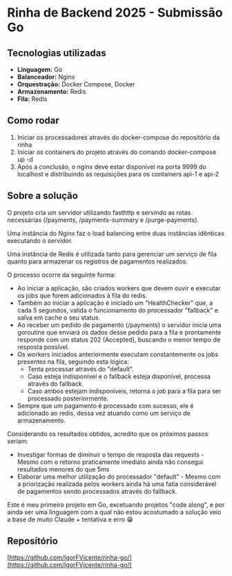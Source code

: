 # Rinha de Backend 2025 - Submissão Go

## Tecnologias utilizadas

- **Linguagem:** Go
- **Balanceador:** Nginx
- **Orquestração:** Docker Compose, Docker
- **Armazenamento:** Redis
- **Fila:** Redis

## Como rodar

1. Iniciar os processadores através do docker-compose do repositório da rinha
2. Iniciar os containers do projeto através do comando docker-compose up -d
3. Após a conclusão, o nginx deve estar disponível na porta 9999 do localhost e distribuindo as requisições para os containers api-1 e api-2

## Sobre a solução

O projeto cria um servidor utilizando fasthttp e servindo as rotas necessárias (/payments, /payments-summary e /purge-payments).

Uma instância do Nginx faz o load balancing entre duas instâncias idênticas executando o servidor.

Uma instância de Redis é utilizada tanto para gerenciar um serviço de fila quanto para armazenar os registros de pagamentos realizados.

O processo ocorre da seguinte forma:

- Ao iniciar a aplicação, são criados workers que devem ouvir e executar os jobs que forem adicionados à fila do redis.
- Também ao iniciar a aplicação é iniciado um "HealthChecker" que, a cada 5 segundos, valida o funcionamento do processador "fallback" e salva em cache o seu status.
- Ao receber um pedido de pagamento (/payments) o servidor inicia uma goroutine que enviará os dados desse pedido para a fila e prontamente responde com um status 202 (Accepted), buscando o menor tempo de resposta possível.
- Os workers iniciados anteriormente executam constantemente os jobs presentes na fila, seguindo esta lógica:
  - Tenta processar através do "default".
  - Caso esteja indisponível e o fallback esteja disponível, processa através do fallback.
  - Caso ambos estejam indisponíveis, retorna o job para a fila para ser processado posteriormente.
- Sempre que um pagamento é processado com sucesso, ele é adicionado ao redis, dessa vez atuando como um serviço de armazenamento.

Considerando os resultados obtidos, acredito que os próximos passos seriam:

- Investigar formas de diminuir o tempo de resposta das requests - Mesmo com o retorno praticamente imediato ainda não consegui resultados menores do que 5ms
- Elaborar uma melhor utilização do processador "default" - Mesmo com a priorização realizada pelos workers ainda há uma fatia considerável de pagamentos sendo processados através do fallback.

Este é meu primeiro projeto em Go, excetuando projetos "code along", e por ainda ser uma linguagem com a qual não estou acostumado a solução veio a base de muito Claude + tentativa e erro 😁

## Repositório

[https://github.com/IgorFVicente/rinha-go/](https://github.com/IgorFVicente/rinha-go/)
